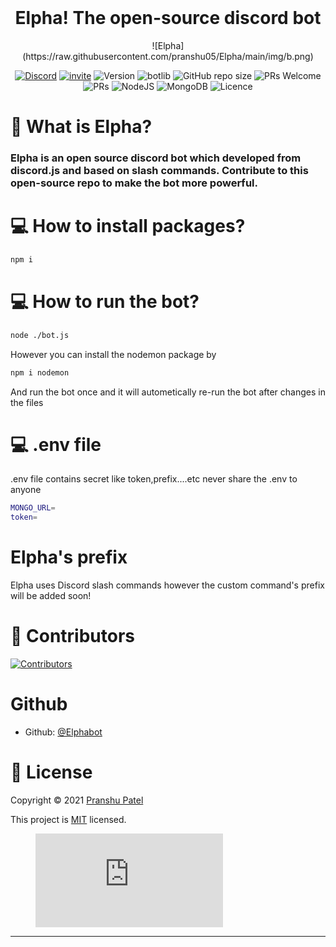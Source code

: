 <div align="center">
<br />
<h1>Elpha! The open-source discord bot</h1>
![Elpha](https://raw.githubusercontent.com/pranshu05/Elpha/main/img/b.png) 
<br />
  
[![Discord](https://img.shields.io/discord/754381521854398595?color=white&label=DISCORD&logo=discord)](https://discord.gg/CVyx9qyYPF)
[![invite](https://img.shields.io/badge/INVITE-ELPHA-yellow)](https://discord.com/oauth2/authorize?client_id=916613852362330133&permissions=8&scope=bot%20applications.commands)
![Version](https://img.shields.io/badge/version-1.2.0-green.svg?cacheSeconds=2592000)
![botlib](https://img.shields.io/badge/powered_by-discord.js-blue)
![GitHub repo size](https://img.shields.io/github/repo-size/pranshu05/elpha)
![PRs Welcome](https://img.shields.io/badge/PRs-welcome-brightgreen.svg)
![PRs](https://img.shields.io/github/issues-pr/pranshu05/elpha) 
![NodeJS](https://img.shields.io/badge/node.js-6DA55F) 
![MongoDB](https://img.shields.io/badge/MongoDB-%234ea94b.svg) 
![Licence](https://img.shields.io/badge/license-MIT-orange)


</div>

# 🤖 What is Elpha?

### Elpha is an open source discord bot which developed from discord.js and based on slash commands. Contribute to this open-source repo to make the bot more powerful.

# 💻 How to install packages?
```sh
npm i
```
# 💻 How to run the bot?
```sh
node ./bot.js
```
However you can install the nodemon package by
```sh
npm i nodemon
```
And run the bot once and it will autometically re-run the bot after changes in the files

# 💻 .env file
 
.env file contains secret like token,prefix....etc
never share the .env to anyone

```sh
MONGO_URL=
token=
```

# Elpha's prefix

Elpha uses Discord slash commands however the custom command's prefix will be added soon! 


# 🤝 Contributors

[![Contributors](https://contrib.rocks/image?repo=pranshu05/Elpha)](https://github.com/pranshu05/Elpha/graphs/contributors)

# Github

* Github: [@Elphabot](https://github.com/Elphabot)


# 📝 License

Copyright © 2021 [Pranshu Patel](https://github.com/pranshu05)


This project is [MIT](https://opensource.org/licenses/MIT) licensed.


<figure><embed src="https://wakatime.com/share/@pranshu05/83417c75-32d8-4bad-9a51-ecc0845f319d.svg"></embed></figure>


***
